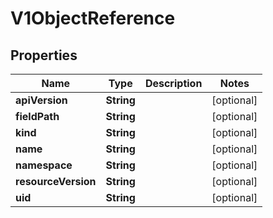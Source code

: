 

# V1ObjectReference

## Properties

Name | Type | Description | Notes
------------ | ------------- | ------------- | -------------
**apiVersion** | **String** |  |  [optional]
**fieldPath** | **String** |  |  [optional]
**kind** | **String** |  |  [optional]
**name** | **String** |  |  [optional]
**namespace** | **String** |  |  [optional]
**resourceVersion** | **String** |  |  [optional]
**uid** | **String** |  |  [optional]



